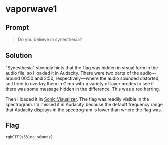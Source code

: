 vaporwave1
==========

Prompt
------

> Do you believe in synesthesia?


Solution
--------

"Synesthesia" strongly hints that the flag was hidden in visual form in the
audio file, so I loaded it in Audacity. There were two parts of the
audio—around 00:50 and 2:50, respectively—where the audio sounded distorted, so
I tried to overlay them in Gimp with a variety of layer modes to see if there
was some message hidden in the difference. This was a red herring.

Then I loaded it in [Sonic Visualizer](https://www.sonicvisualiser.org/). The
flag was readily visible in the spectrogram. I'd missed it in Audacity because
the default frequency range that Audacity displays in the spectrogram is lower
than where the flag was.


Flag
----

`rgbCTF{s331ng_s0undz}`
